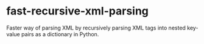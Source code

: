 # fast-recursive-xml-parsing
Faster way of parsing XML by recursively parsing XML tags into nested key-value pairs as a dictionary in Python.
